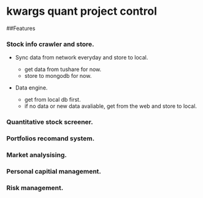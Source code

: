 kwargs quant project control
=====================================


##Features

### Stock info crawler and store.

* Sync data from network everyday and store to local.
    * get data from tushare for now.
    * store to mongodb for now.

* Data engine.
    * get from local db first.
    * if no data or new data avaliable, get from the web and store to local.


### Quantitative stock screener.

### Portfolios recomand system.

### Market analysising.

### Personal capitial management.

### Risk management.


